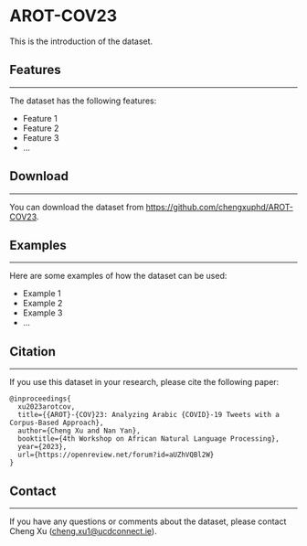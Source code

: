 # AROT-COV23

This is the introduction of the dataset.

## Features
------------------
The dataset has the following features:

- Feature 1
- Feature 2
- Feature 3
- ...


## Download
------------------
You can download the dataset from https://github.com/chengxuphd/AROT-COV23.

## Examples
------------------
Here are some examples of how the dataset can be used:

- Example 1
- Example 2
- Example 3
- ...

## Citation
------------------
If you use this dataset in your research, please cite the following paper:

    @inproceedings{
      xu2023arotcov,
      title={{AROT}-{COV}23: Analyzing Arabic {COVID}-19 Tweets with a Corpus-Based Approach},
      author={Cheng Xu and Nan Yan},
      booktitle={4th Workshop on African Natural Language Processing},
      year={2023},
      url={https://openreview.net/forum?id=aUZhVQBl2W}
    }

## Contact
------------------
If you have any questions or comments about the dataset, please contact Cheng Xu (<cheng.xu1@ucdconnect.ie>).
